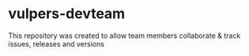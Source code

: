# vulpers-devteam
This repository was created to allow team members collaborate &amp; track issues, releases and versions
